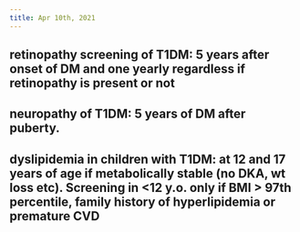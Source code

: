 ```yaml
---
title: Apr 10th, 2021
---
```


## retinopathy screening of T1DM: 5 years after onset of DM and one yearly regardless if retinopathy is present or not
## neuropathy of T1DM: 5 years of DM after puberty.
## dyslipidemia in children with T1DM: at 12 and 17 years of age if metabolically stable (no DKA, wt loss etc). Screening in <12 y.o. only if BMI > 97th percentile, family history of hyperlipidemia or premature CVD
